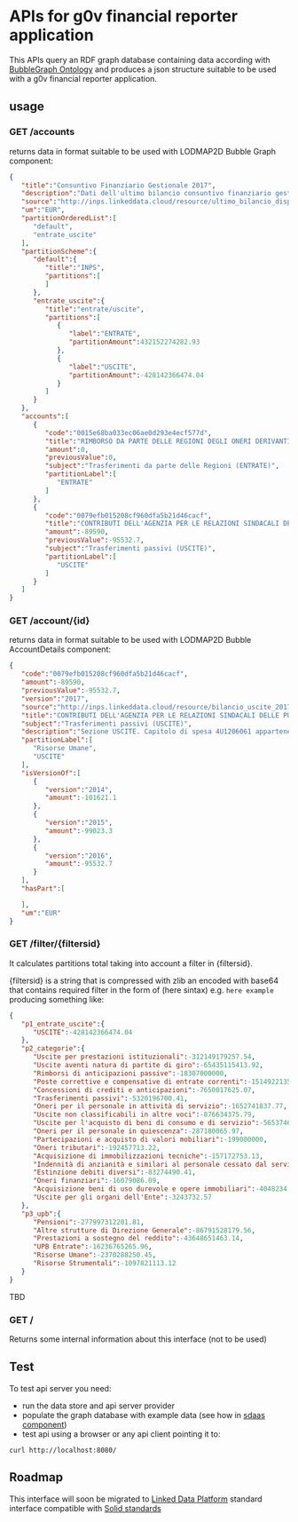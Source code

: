 APIs for g0v financial reporter application
===========================================

This APIs query an RDF graph database containing data according with [BubbleGraph Ontology](https://github.com/linkeddatacenter/LODMAP-ontologies/tree/master/v1/bgo) and produces
a json structure suitable to be used with a g0v financial reporter application.

## usage

### GET /accounts

returns data in format suitable to be used with LODMAP2D Bubble Graph component:

```json
{  
   "title":"Consuntivo Finanziario Gestionale 2017",
   "description":"Dati dell'ultimo bilancio consuntivo finanziario gestionale entrate/uscite pubblicato da INPS",
   "source":"http://inps.linkeddata.cloud/resource/ultimo_bilancio_disponibile",
   "um":"EUR",
   "partitionOrderedList":[  
      "default",
      "entrate_uscite"
   ],
   "partitionScheme":{  
      "default":{  
         "title":"INPS",
         "partitions":[  
         ]
      },
      "entrate_uscite":{  
         "title":"entrate/uscite",
         "partitions":[  
            {  
               "label":"ENTRATE",
               "partitionAmount":432152274282.93
            },
            {  
               "label":"USCITE",
               "partitionAmount":-428142366474.04
            }
         ]
      }
   },
   "accounts":[  
      {  
         "code":"0015e68ba033ec06ae0d293e4ecf577d",
         "title":"RIMBORSO DA PARTE DELLE REGIONI DEGLI ONERI DERIVANTI DA ASSEGNI DI UTILIZZO IN ATTIVITA' SOCIALMENTE UTILI, A PARTIRE DAL 1° LUGLIO 2001, AI SENSI DEL D.LGS. 81/2000, CHE ECCEDONO GLI STANZIAMENTI A CARICO DEL FONDO PER L'OCCUPAZIONE",
         "amount":0,
         "previousValue":0,
         "subject":"Trasferimenti da parte delle Regioni (ENTRATE)",
         "partitionLabel":[  
            "ENTRATE"
         ]
      },
      {  
         "code":"0079efb015208cf960dfa5b21d46cacf",
         "title":"CONTRIBUTI DELL'AGENZIA PER LE RELAZIONI SINDACALI DELLE PUBBLICHE AMMINISTRAZIONI (ARAN) AI SENSI DELL'ART. 50, C. 8, LETT. A), D.LGS N. 29/1993",
         "amount":-89590,
         "previousValue":-95532.7,
         "subject":"Trasferimenti passivi (USCITE)",
         "partitionLabel":[  
            "USCITE"
         ]
      }
   ]
}
```



### GET /account/{id}


returns data in format suitable to be used with LODMAP2D Bubble AccountDetails component:

```json
{  
   "code":"0079efb015208cf960dfa5b21d46cacf",
   "amount":-89590,
   "previousValue":-95532.7,
   "version":"2017",
   "source":"http://inps.linkeddata.cloud/resource/bilancio_uscite_2017_G204",
   "title":"CONTRIBUTI DELL'AGENZIA PER LE RELAZIONI SINDACALI DELLE PUBBLICHE AMMINISTRAZIONI (ARAN) AI SENSI DELL'ART. 50, C. 8, LETT. A), D.LGS N. 29/1993",
   "subject":"Trasferimenti passivi (USCITE)",
   "description":"Sezione USCITE. Capitolo di spesa 4U1206061 appartenete alla categoria 'Trasferimenti passivi'. Parte della UPB 'Risorse Umane'.",
   "partitionLabel":[  
      "Risorse Umane",
      "USCITE"
   ],
   "isVersionOf":[  
      {  
         "version":"2014",
         "amount":-101621.1
      },
      {  
         "version":"2015",
         "amount":-99023.3
      },
      {  
         "version":"2016",
         "amount":-95532.7
      }
   ],
   "hasPart":[  

   ],
   "um":"EUR"
}
```


### GET /filter/{filtersid}

It calculates partitions total taking into account a filter in {filtersid}.

{filtersid}  is a string that is compressed with zlib an encoded with base64 that contains required filter in the form of (here sintax) e.g. `here example` producing something like:

```json
{  
   "p1_entrate_uscite":{  
      "USCITE":-428142366474.04
   },
   "p2_categorie":{  
      "Uscite per prestazioni istituzionali":-312149179257.54,
      "Uscite aventi natura di partite di giro":-65435115413.92,
      "Rimborsi di anticipazioni passive":-18307000000,
      "Poste correttive e compensative di entrate correnti":-15149221355.23,
      "Concessioni di crediti e anticipazioni":-7650017625.07,
      "Trasferimenti passivi":-5320196700.41,
      "Oneri per il personale in attività di servizio":-1652741837.77,
      "Uscite non classificabili in altre voci":-876634375.79,
      "Uscite per l'acquisto di beni di consumo e di servizio":-565374646.44,
      "Oneri per il personale in quiescenza":-287180065.97,
      "Partecipazioni e acquisto di valori mobiliari":-199000000,
      "Oneri tributari":-192457713.22,
      "Acquisizione di immobilizzazioni tecniche":-157172753.13,
      "Indennità di anzianità e similari al personale cessato dal servizio":-94429185.6,
      "Estinzione debiti diversi":-83274490.41,
      "Oneri finanziari":-16079086.09,
      "Acquisizione beni di uso durevole e opere immobiliari":-4048234.88,
      "Uscite per gli organi dell'Ente":-3243732.57
   },
   "p3_upb":{  
      "Pensioni":-277997312201.81,
      "Altre strutture di Direzione Generale":-86791528179.56,
      "Prestazioni a sostegno del reddito":-43648651463.14,
      "UPB Entrate":-16236765265.96,
      "Risorse Umane":-2370288250.45,
      "Risorse Strumentali":-1097821113.12
   }
}
```




TBD

### GET /

Returns some internal information about this interface (not to be used)


## Test

To test api server you need:

- run the data store and api server provider 
- populate the graph database with example data (see how in [sdaas component](../sdaas/README.md))
- test api using a browser or any api client pointing it to:


```
curl http://localhost:8080/
```

Roadmap
-------

This interface will soon be migrated to  [Linked Data Platform](https://www.w3.org/TR/ldp-primer/) standard interface compatible with  [Solid standards](https://github.com/solid/solid#standards-used)


